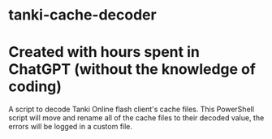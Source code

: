 # tanki-cache-decoder
# Created with hours spent in ChatGPT (without the knowledge of coding)

A script to decode Tanki Online flash client's cache files.
This PowerShell script will move and rename all of the cache files to their decoded value, the errors will be logged in a custom file.
